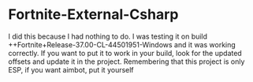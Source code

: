 # Fortnite-External-Csharp
I did this because I had nothing to do. I was testing it on build ++Fortnite+Release-37.00-CL-44501951-Windows and it was working correctly. If you want to put it to work in your build, look for the updated offsets and update it in the project. Remembering that this project is only ESP, if you want aimbot, put it yourself
